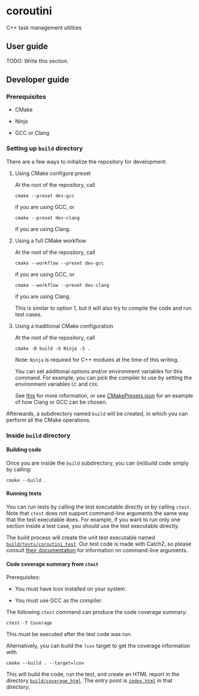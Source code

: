 # coroutini

C++ task management utilities

## User guide

TODO: Write this section.

## Developer guide

### Prerequisites

- CMake

- Ninja

- GCC or Clang

### Setting up `build` directory

There are a few ways to initialize the repository for development:

1. Using CMake configure preset

   At the root of the repository, call

   ```shell
   cmake --preset dev-gcc
   ```

   if you are using GCC, or

   ```shell
   cmake --preset dev-clang
   ```

   if you are using Clang.

2. Using a full CMake workflow

   At the root of the repository, call

   ```shell
   cmake --workflow --preset dev-gcc
   ```

   if you are using GCC, or

   ```shell
   cmake --workflow --preset dev-clang
   ```

   if you are using Clang.

   This is similar to option 1, but it will also try to compile the code and
   run test cases.

3. Using a traditional CMake configuration

   At the root of the repository, call

   ```shell
   cmake -B build -G Ninja -S .
   ```

   Note: `Ninja` is required for C++ modules at the time of this writing.

   You can set additional options and/or environment variables for this
   command.
   For example, you can pick the compiler to use by setting the environment
   variables `CC` and `CXX`.

   See [this](https://cmake.org/cmake/help/latest/manual/cmake.1.html#generate-a-project-buildsystem)
   for more information, or see [CMakePresets.json](CMakePresets.json) for an
   example of how Clang or GCC can be chosen.

Afterwards, a subdirectory named `build` will be created, in which you can
perform all the CMake operations.

### Inside `build` directory

#### Building code

Once you are inside the `build` subdirectory, you can (re)build code simply by
calling:

```shell
cmake --build .
```

#### Running tests

You can run tests by calling the test executable directly or by calling
`ctest`.
Note that `ctest` does not support command-line arguments the same way that the
test executable does.
For example, if you want to run only one section inside a test case, you should
use the test executable directly.

The build process will create the unit test executable named
[`build/tests/coroutini_test`](`build/tests/coroutini_test`).
Our test code is made with Catch2, so please consult [their documentation](
https://github.com/catchorg/Catch2/blob/devel/docs/command-line.md#top)
for information on command-line arguments.

#### Code coverage summary from `ctest`

Prerequisites:

- You must have lcov installed on your system.

- You must use GCC as the compiler.

The following `ctest` command can produce the code coverage summary:

```shell
ctest -T Coverage
```

This must be executed after the test code was run.

Alternatively, you can build the `lcov` target to get the coverage information
with

```shell
cmake --build . --target=lcov
```

This will build the code, run the test, and create an HTML report in the
directory [`build/coverage_html`](build/coverage_html).
The entry point is [`index.html`](build/coverage_html/index.html) in that
directory.

